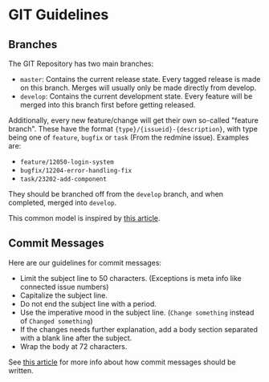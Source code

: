 GIT Guidelines
==============

Branches
--------

The GIT Repository has two main branches:

- `master`: Contains the current release state. Every tagged release is made on
  this branch. Merges will usually only be made directly from develop.
- `develop`: Contains the current development state. Every feature will be
  merged into this branch first before getting released.

Additionally, every new feature/change will get their own so-called "feature
branch". These have the format `{type}/{issueid}-{description}`, with type
being one of `feature`, `bugfix` or `task` (From the redmine issue). Examples
are:

- `feature/12050-login-system`
- `bugfix/12204-error-handling-fix`
- `task/23202-add-component`

They should be branched off from the `develop` branch, and when completed,
merged into `develop`.

This common model is inspired by
[this article](http://nvie.com/posts/a-successful-git-branching-model/).


Commit Messages
---------------

Here are our guidelines for commit messages:

- Limit the subject line to 50 characters. (Exceptions is meta info like
  connected issue numbers)
- Capitalize the subject line.
- Do not end the subject line with a period.
- Use the imperative mood in the subject line. (`Change something` instead of
  `Changed something`)
- If the changes needs further explanation, add a body section separated with a
  blank line after the subject.
- Wrap the body at 72 characters.

See [this article](https://chris.beams.io/posts/git-commit/) for more info about
how commit messages should be written.
